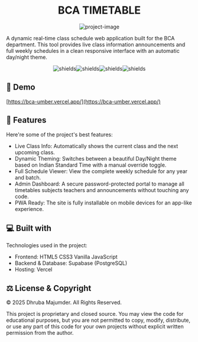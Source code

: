 <h1 align="center" id="title">BCA TIMETABLE</h1>

<p align="center"><img src="https://socialify.git.ci/D-Majumder/BCA/image?font=Raleway&amp;forks=1&amp;issues=1&amp;language=1&amp;name=1&amp;owner=1&amp;pattern=Floating+Cogs&amp;pulls=1&amp;stargazers=1&amp;theme=Auto" alt="project-image"></p>

<p id="description">A dynamic real-time class schedule web application built for the BCA department. This tool provides live class information announcements and full weekly schedules in a clean responsive interface with an automatic day/night theme.</p>

<p align="center"><img src="https://img.shields.io/badge/HTML5-blue%20" alt="shields"><img src="https://img.shields.io/badge/CSS_3--green%20" alt="shields"><img src="https://img.shields.io/badge/Vanilla-orange" alt="shields"><img src="https://img.shields.io/badge/Vercel-Yellow" alt="shields"></p>

<h2>🚀 Demo</h2>

[https://bca-umber.vercel.app/](https://bca-umber.vercel.app/)

  
  
<h2>🧐 Features</h2>

Here're some of the project's best features:

*   Live Class Info: Automatically shows the current class and the next upcoming class.
*   Dynamic Theming: Switches between a beautiful Day/Night theme based on Indian Standard Time with a manual override toggle.
*   Full Schedule Viewer: View the complete weekly schedule for any year and batch.
*   Admin Dashboard: A secure password-protected portal to manage all timetables subjects teachers and announcements without touching any code.
*   PWA Ready: The site is fully installable on mobile devices for an app-like experience.

  
  
<h2>💻 Built with</h2>

Technologies used in the project:

*   Frontend: HTML5 CSS3 Vanilla JavaScript
*   Backend & Database: Supabase (PostgreSQL)
*   Hosting: Vercel

<h2> ⚖️ License & Copyright </h2>

© 2025 Dhruba Majumder. All Rights Reserved.

This project is proprietary and closed source. You may view the code for educational purposes, but you are not permitted to copy, modify, distribute, or use any part of this code for your own projects without explicit written permission from the author.
